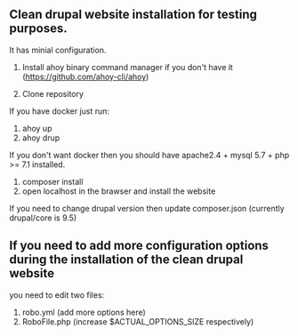## Clean drupal website installation for testing purposes.


It has minial configuration.

1) Install ahoy binary command manager if you don't have it (https://github.com/ahoy-cli/ahoy)

2) Clone repository

If you have docker just run:

1) ahoy up
2) ahoy drup


If you don't want docker then you should have apache2.4 + mysql 5.7 + php >= 7.1 installed. 

1) composer install
2) open localhost in the brawser and install the website


If you need to change drupal version then update composer.json (currently drupal/core is 9.5)


## If you need to add more configuration options during the installation of the clean drupal website

you need to edit two files:

1) robo.yml (add more options here)
2) RoboFile.php (increase $ACTUAL_OPTIONS_SIZE respectively)